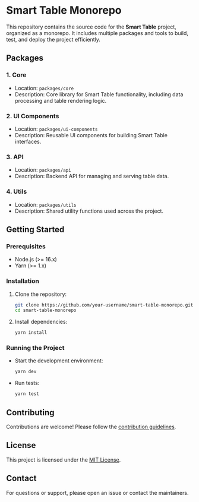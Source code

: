 # Smart Table Monorepo

This repository contains the source code for the **Smart Table** project, organized as a monorepo. It includes multiple packages and tools to build, test, and deploy the project efficiently.

## Packages

### 1. **Core**
- Location: `packages/core`
- Description: Core library for Smart Table functionality, including data processing and table rendering logic.

### 2. **UI Components**
- Location: `packages/ui-components`
- Description: Reusable UI components for building Smart Table interfaces.

### 3. **API**
- Location: `packages/api`
- Description: Backend API for managing and serving table data.

### 4. **Utils**
- Location: `packages/utils`
- Description: Shared utility functions used across the project.

## Getting Started

### Prerequisites
- Node.js (>= 16.x)
- Yarn (>= 1.x)

### Installation
1. Clone the repository:
    ```bash
    git clone https://github.com/your-username/smart-table-monorepo.git
    cd smart-table-monorepo
    ```
2. Install dependencies:
    ```bash
    yarn install
    ```

### Running the Project
- Start the development environment:
  ```bash
  yarn dev
  ```
- Run tests:
  ```bash
  yarn test
  ```

## Contributing
Contributions are welcome! Please follow the [contribution guidelines](CONTRIBUTING.md).

## License
This project is licensed under the [MIT License](LICENSE).

## Contact
For questions or support, please open an issue or contact the maintainers.